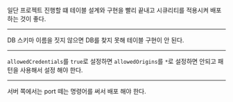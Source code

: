 일단 프로젝트 진행할 떄 테이블 설계와 구현을 빨리 끝내고 시큐리티를 적용시켜 배포하는 것이 좋다.

---

DB 스키마 이름을 짓지 않으면 DB를 찾지 못해 테이블 구현이 안 된다.

---

`allowedCredentials`를 `true`로 설정하면 `allowedOrigins`를 `*`로 설정하면 안되고 패턴을 사용해서 설정 해야 한다.   

---

서버 쪽에서는 port 떼는 명령어를 써서 배포 해야 한다.